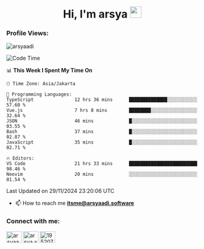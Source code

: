 <h1 align="center">Hi, I'm arsya 
  <img src="https://media.giphy.com/media/hvRJCLFzcasrR4ia7z/giphy.gif" width="30px"/>
</h1>

<p align="left"> <h3>Profile Views:</h3> <img src="https://komarev.com/ghpvc/?username=arsyaadi&label=Profile%20views&color=0e75b6&style=flat" alt="arsyaadi" /> </p>

<!--START_SECTION:waka-->
![Code Time](http://img.shields.io/badge/Code%20Time-3%2C439%20hrs%209%20mins-blue)

📊 **This Week I Spent My Time On** 

```text
🕑︎ Time Zone: Asia/Jakarta

💬 Programming Languages: 
TypeScript               12 hrs 36 mins      ██████████████░░░░░░░░░░░   57.60 % 
Vue.js                   7 hrs 8 mins        ████████░░░░░░░░░░░░░░░░░   32.64 % 
JSON                     46 mins             █░░░░░░░░░░░░░░░░░░░░░░░░   03.55 % 
Bash                     37 mins             █░░░░░░░░░░░░░░░░░░░░░░░░   02.87 % 
JavaScript               35 mins             █░░░░░░░░░░░░░░░░░░░░░░░░   02.71 % 

🔥 Editors: 
VS Code                  21 hrs 33 mins      █████████████████████████   98.46 % 
Neovim                   20 mins             ░░░░░░░░░░░░░░░░░░░░░░░░░   01.54 % 
```


 Last Updated on 29/11/2024 23:20:06 UTC
<!--END_SECTION:waka-->

- 📫 How to reach me **itsme@arsyaadi.software**


<h3 align="left">Connect with me:</h3>
<p align="left">
<a href="https://linkedin.com/in/arsyaadi" target="blank"><img align="center" src="https://raw.githubusercontent.com/rahuldkjain/github-profile-readme-generator/master/src/images/icons/Social/linked-in-alt.svg" alt="arsyaadi" height="30" width="40" /></a>
<a href="https://fb.com/arsya.xkz" target="blank"><img align="center" src="https://raw.githubusercontent.com/rahuldkjain/github-profile-readme-generator/master/src/images/icons/Social/facebook.svg" alt="arsya.xkz" height="30" width="40" /></a>
<a href="https://stackoverflow.com/users/19520749" target="blank"><img align="center" src="https://raw.githubusercontent.com/rahuldkjain/github-profile-readme-generator/master/src/images/icons/Social/stack-overflow.svg" alt="19520749" height="30" width="40" /></a>
</p>
